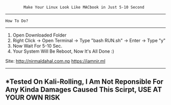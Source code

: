 
			Make Your Linux Look Like MACbook in Just 5-10 Second
-------------------------------------------------------------------------------
	How To Do?
-------------------------------------------------------------------------------

1. Open Downloaded Folder
2. Right Click -> Open Terminal -> Type "bash RUN.sh" -> Enter -> Type "y"
3. Now Wait For 5-10 Sec.
4. Your System Will Be Reboot, Now It's All Done :)

Site: 	http://nirmaldahal.com.np
	https://iamnir.ml

-------------------------------------------------------------------------------
*Tested On Kali-Rolling, I Am Not Reponsible For Any Kinda Damages Caused This 
 Scirpt, USE AT YOUR OWN RISK
-------------------------------------------------------------------------------
